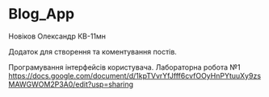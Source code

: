 # Blog_App
Новіков Олександр КВ-11мн

Додаток для створення та коментування постів.

Програмування інтерфейсів користувача. Лабораторна робота №1
https://docs.google.com/document/d/1kpTVvrYfJfff6cvfOOyHnPYtuuXy9zsMAWGWOM2P3A0/edit?usp=sharing
